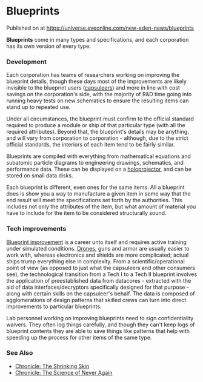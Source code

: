 # Blueprints
Published on  at https://universe.eveonline.com/new-eden-news/blueprints

**Blueprints** come in many types and specifications, and each corporation has its own version of every type.


### Development
Each corporation has teams of researchers working on improving the blueprint details, though these days most of the improvements are likely invisible to the blueprint users ([capsuleers](15umOALoFBZxVS2oaggvJQ)) and more in line with cost savings on the corporation's side, with the majority of R&D time going into running heavy tests on new schematics to ensure the resulting items can stand up to repeated use.

Under all circumstances, the blueprint must confirm to the official standard required to produce a module or ship of that particular type (with all the required attributes). Beyond that, the blueprint's details may be anything, and will vary from corporation to corporation - although, due to the strict official standards, the interiors of each item tend to be fairly similar.

Blueprints are compiled with everything from mathematical equations and subatomic particle diagrams to engineering drawings, schematics, and performance data. These can be displayed on a [holoprojector](3R2yaSdkUb08ifof3FfTZd), and can be stored on small data disks.

Each blueprint is different, even ones for the same items. All a blueprint does is show you a way to manufacture a given item in some way that the end result will meet the specifications set forth by the authorities. This includes not only the attributes of the item, but what amount of material you have to include for the item to be considered structurally sound.


### Tech improvements
[Blueprint improvement](3HMv46ruxiZWFm68PZJR9p) is a career unto itself and requires active training under simulated conditions. [Drones](3o5QhCbx71nILKNnW9S7v1), guns and armor are usually easier to work with, whereas electronics and shields are more complicated; actual ships trump everything else in complexity. From a scientific/operational point of view (as opposed to just what the capsuleers and other consumers see), the technological transition from a Tech I to a Tech II blueprint involves the application of preestablished data from datacores - extracted with the aid of data interfaces/decryptors specifically designed for that purpose - along with certain skills on the capsuleer's behalf. The data is composed of agglomerations of design patterns that skilled crews can turn into direct improvements to particular blueprints.

Lab personnel working on improving blueprints need to sign confidentiality waivers. They often log things carefully, and though they can't keep logs of blueprint contents they are able to save things like patterns that help with speeding up the process for other items of the same type.


### See Also
* [Chronicle: The Shrinking Skin](7ANpDOkCn8cgmnKbodeeOx)
* [Chronicle: The Science of Never Again](7uZesSU4nnUVd67iM6bUAw)
